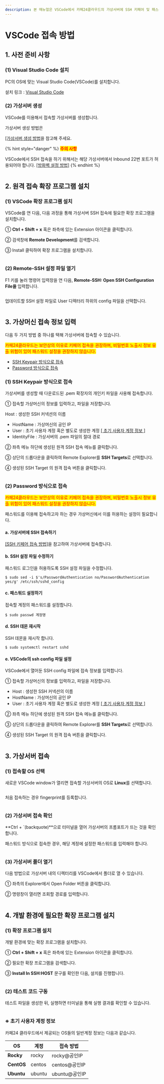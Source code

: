 ```yaml
---
description: 본 매뉴얼은 VSCode에서 카페24클라우드의 가상서버에 SSH 키페어 및 패스워드 방식으로 접속하는 방법을 안내합니다.
---
```


# VSCode 접속 방법

## 1. 사전 준비 사항

### (1) Visual Studio Code 설치

PC의 OS에 맞는 Visual Studio Code(VSCode)를 설치합니다.

설치 링크 : [Visual Studio Code](https://code.visualstudio.com/)

&#x20;



### (2) 가상서버 생성

VSCode를 이용해서 접속할 가상서버를 생성합니다.

가상서버 생성 방법은 &#x20;

[\[가상서버 생성 방법](../create.md)을 참고해 주세요.

{% hint style="danger" %}
<mark style="color:red;">**주의 사항**</mark>

VSCode에서 SSH 접속을 하기 위해서는 해당 가상서버에서 Inbound 22번 포트가 허용되어야 합니다.  [\[방화벽 설정 방법\]](../../../security/security/config.md)&#x20;
{% endhint %}

<figure><img src="../../../.gitbook/assets/image (4) (2).png" alt=""><figcaption></figcaption></figure>







## 2. 원격 접속 확장 프로그램 설치

### (1) VSCode 확장 프로그램 설치

VSCode를 연 다음, 다음 과정을 통해 가상서버 SSH 접속에 필요한 확장 프로그램을 설치합니다.

① **Ctrl + Shift + x** 혹은 좌측에 있는 Extension 아이콘을 클릭합니다.

② 검색창에 **Remote Development**를 검색합니다.

③ Install 클릭하여 확장 프로그램을 설치합니다.

<figure><img src="../../../.gitbook/assets/image (3) (4).png" alt=""><figcaption></figcaption></figure>



### (2) Remote-SSH 설정 파일 열기

F1 키를 눌러 명령어 입력창을 연 다음, **Remote-SSH: Open SSH Configuration File을** 입력합니다.

<figure><img src="../../../.gitbook/assets/image (1) (1) (2).png" alt=""><figcaption></figcaption></figure>

업데이트할 SSH 설정 파일로 User 디렉터리 하위의 config 파일을 선택합니다.

<figure><img src="../../../.gitbook/assets/image (13) (2).png" alt=""><figcaption></figcaption></figure>







## 3. 가상머신 접속 정보 입력

다음 두 가지 방법 중 하나를 택해 가상서버에 접속할 수 있습니다.

<mark style="color:red;">카페24클라우드는 보안상의 이유로 키페어 접속을 권장하며, 비밀번호 노출시 정보 유출 위험이 있어 패스워드 설정을 권장하지 않습니다.</mark>

* [SSH Keypair 방식으로 접속](vscode.md#1-ssh-keypair)
* [Password 방식으로 접속](vscode.md#2-password)&#x20;

### (1) SSH Keypair 방식으로 접속

가상서버를 생성할 때 다운로드된 .pem 확장자의 개인키 파일을 사용해 접속합니다.

① 접속할 가상머신의 정보를 입력하고, 파일을 저장합니다.

Host : 생성한 SSH 커넥션의 이름

* HostName : 가상머신의 공인 IP
* User : 초기 사용자 계정 혹은 별도로 생성한 계정  [\[ 초기 사용자 계정 정보 \]](vscode.md#undefined)
* IdentityFile : 가상서버의 .pem 파일의 절대 경로

② 좌측 메뉴 하단에 생성된 원격 SSH 접속 메뉴를 클릭합니다.

③ 상단의 드롭다운을 클릭하여 Remote Explorer를 **SSH Targets**로 선택합니다.

④ 생성된 SSH Target 의 원격 접속 버튼을 클릭합니다.&#x20;

<figure><img src="../../../.gitbook/assets/image (6) (2).png" alt=""><figcaption></figcaption></figure>





### (2) Password 방식으로 접속

<mark style="color:red;">카페24클라우드는 보안상의 이유로 키페어 접속을 권장하며, 비밀번호 노출시 정보 유출 위험이 있어 패스워드 설정을 권장하지 않습니다.</mark>

패스워드를 이용해 접속하고자 하는 경우 가상머신에서 이를 허용하는 설정이 필요합니다.

#### a.  가상서버에 SSH 접속하기

[\[SSH 키페어 접속 방법\]](keypair.md)을 참고하여 가상서버에 접속합니다.



#### b. SSH 설정 파일 수정하기

패스워드 로그인을 허용하도록 SSH 설정 파일을 수정합니다.

```shell-session
$ sudo sed -i $'s/PasswordAuthentication no/PasswordAuthentication yes/g' /etc/ssh/sshd_config
```



#### c. 패스워드 설정하기

접속할 계정의 패스워드를 설정합니다.

```shell-session
$ sudo passwd 계정명
```



#### d. SSH 데몬 재시작

SSH 데몬을 재시작 합니다.

```shell-session
$ sudo systemctl restart sshd
```



#### e. VSCode의 ssh config 파일 설정

VSCode에서 열어둔 SSH config 파일에 접속 정보를 입력합니다.

① 접속할 가상머신의 정보를 입력하고, 파일을 저장합니다.

* Host : 생성한 SSH 커넥션의 이름
* HostName : 가상머신의 공인 IP
* User : 초기 사용자 계정 혹은 별도로 생성한 계정  [\[ 초기 사용자 계정 정보 \]](vscode.md#undefined)

② 좌측 메뉴 하단에 생성된 원격 SSH 접속 메뉴를 클릭합니다.

③ 상단의 드롭다운을 클릭하여 Remote Explorer를 **SSH Targets**로 선택합니다.

④ 생성된 SSH Target 의 원격 접속 버튼을 클릭합니다.&#x20;

<figure><img src="../../../.gitbook/assets/image (7) (1).png" alt=""><figcaption></figcaption></figure>







## 3. 가상서버 접속

### (1) 접속할 OS 선택

새로운 VSCode window가 열리면 접속할 가상서버의 OS로 **Linux**를 선택합니다.

<figure><img src="../../../.gitbook/assets/image (14) (1).png" alt=""><figcaption></figcaption></figure>

처음 접속하는 경우 fingerprint를 등록합니다.

<figure><img src="../../../.gitbook/assets/image (17).png" alt=""><figcaption></figcaption></figure>





### (2) 가상서버 접속 확인

**Ctrl + \`(backquote)**으로 터미널을 열어 가상서버의 프롬포트가 뜨는 것을 확인합니다.

패스워드 방식으로 접속한 경우, 해당 계정에 설정한 패스워드를 입력해야 합니다.

<figure><img src="../../../.gitbook/assets/image (9) (2).png" alt=""><figcaption></figcaption></figure>





### (3) 가상서버 폴더 열기

다음 방법으로 가상서버 내의 디렉터리를 VSCode에서 폴더로 열 수 있습니다.&#x20;

① 좌측의 Explorer에서 Open Folder 버튼을 클릭합니다.

② 명령창이 열리면 조회할 경로를 입력합니다.

<figure><img src="../../../.gitbook/assets/image (11) (1).png" alt=""><figcaption></figcaption></figure>







## 4. 개발 환경에 필요한 확장 프로그램 설치

### (1) 확장 프로그램 설치

개발 환경에 맞는 확장 프로그램을 설치합니다.

① **Ctrl + Shift + x** 혹은 좌측에 있는 Extension 아이콘을 클릭합니다.

② 필요한 확장 프로그램을 검색합니다.

③ **Install In SSH:HOST** 문구를 확인한 다음, 설치를 진행합니다.

<figure><img src="../../../.gitbook/assets/image (8) (2).png" alt=""><figcaption></figcaption></figure>





### (2) 테스트 코드 구동

테스트 파일을 생성한 뒤, 실행하면 터미널을 통해 실행 결과를 확인할 수 있습니다.

<figure><img src="../../../.gitbook/assets/image (18).png" alt=""><figcaption></figcaption></figure>



### **※ 초기 사용자 계정 정보**

카페24 클라우드에서 제공되는 OS들의 일반계정 정보는 다음과 같습니다.

| **OS**     | **계정** | **접속 방법**   |
| ---------- | ------ | ----------- |
| **Rocky**  | rocky  | rocky@공인IP  |
| **CentOS** | centos | centos@공인IP |
| **Ubuntu** | ubuntu | ubuntu@공인IP |

